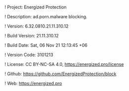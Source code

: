 ! Project: Energized Protection

! Description: ad.porn.malware blocking.

! Version: 6.32.0810.21.11.310.12

! Build Version: 21.11.310.12

! Build Date: Sat, 06 Nov 21 12:13:45 +06

! Version Code: 3101213

! License: CC BY-NC-SA 4.0, https://energized.pro/license

! Github: https://github.com/EnergizedProtection/block

! Web: https://energized.pro
